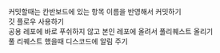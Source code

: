 커밋할때는 칸반보드에 있는 항목 이름을 반영해서 커밋하기  
깃 플로우 사용하기  
공용 레포에 바로 푸쉬하지 않고 본인 레포에 올려서 풀리퀘스트 올리기  
풀 리퀘스트 했을때 디스코드에 알림 주기  
